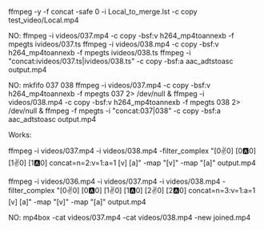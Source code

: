 ffmpeg -y -f concat -safe 0 -i Local_to_merge.lst -c copy test_video/Local.mp4

NO:
ffmpeg -i videos/037.mp4 -c copy -bsf:v h264_mp4toannexb -f mpegts ivideos/037.ts
ffmpeg -i videos/038.mp4 -c copy -bsf:v h264_mp4toannexb -f mpegts ivideos/038.ts
ffmpeg -i "concat:ivideos/037.ts|ivideos/038.ts" -c copy -bsf:a aac_adtstoasc output.mp4



NO:
mkfifo 037 038
ffmpeg -i videos/037.mp4 -c copy -bsf:v h264_mp4toannexb -f mpegts 037 2> /dev/null & 
ffmpeg -i videos/038.mp4 -c copy -bsf:v h264_mp4toannexb -f mpegts 038 2> /dev/null & 
ffmpeg -f mpegts -i "concat:037|038" -c copy -bsf:a aac_adtstoasc output.mp4



Works:

ffmpeg -i videos/037.mp4 -i videos/038.mp4 -filter_complex "[0:v:0] [0:a:0] [1:v:0] [1:a:0] concat=n=2:v=1:a=1 [v] [a]" -map "[v]" -map "[a]" output.mp4


ffmpeg -i videos/036.mp4 -i videos/037.mp4 -i videos/038.mp4 -filter_complex "[0:v:0] [0:a:0] [1:v:0] [1:a:0] [2:v:0] [2:a:0] concat=n=3:v=1:a=1 [v] [a]" -map "[v]" -map "[a]" output.mp4

NO:
mp4box -cat videos/037.mp4 -cat videos/038.mp4 -new joined.mp4
